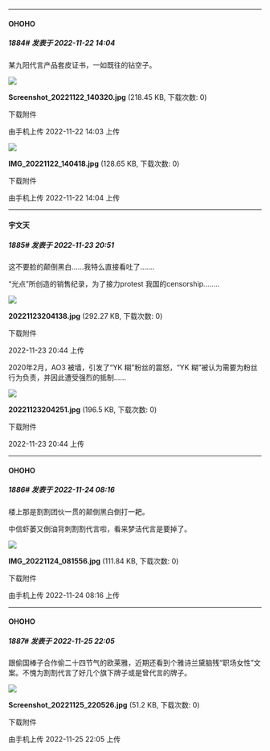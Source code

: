 

*****

####  OHOHO  
##### 1884#       发表于 2022-11-22 14:04

某九阳代言产品套皮证书，一如既往的钻空子。

<img src="https://img.saraba1st.com/forum/202211/22/140329u99rbiud6zokwh8s.jpg" referrerpolicy="no-referrer">

<strong>Screenshot_20221122_140320.jpg</strong> (218.45 KB, 下载次数: 0)

下载附件

由手机上传
2022-11-22 14:03 上传

<img src="https://img.saraba1st.com/forum/202211/22/140428cpkpvpsv3pvf953v.jpg" referrerpolicy="no-referrer">

<strong>IMG_20221122_140418.jpg</strong> (128.65 KB, 下载次数: 0)

下载附件

由手机上传
2022-11-22 14:04 上传



*****

####  宇文天  
##### 1885#       发表于 2022-11-23 20:51

这不要脸的颠倒黑白......我特么直接看吐了.......

“光点”所创造的销售纪录，为了接力protest 我国的censorship........

<img src="https://img.saraba1st.com/forum/202211/23/204435b5s7glwb4g6wrh5y.jpg" referrerpolicy="no-referrer">

<strong>20221123204138.jpg</strong> (292.27 KB, 下载次数: 0)

下载附件

2022-11-23 20:44 上传

2020年2月，AO3 被墙，引发了“YK 糊”粉丝的震怒，“YK 糊”被认为需要为粉丝行为负责，并因此遭受强烈的抵制......

<img src="https://img.saraba1st.com/forum/202211/23/204443rh2nrnndhj4knijm.jpg" referrerpolicy="no-referrer">

<strong>20221123204251.jpg</strong> (196.5 KB, 下载次数: 0)

下载附件

2022-11-23 20:44 上传



*****

####  OHOHO  
##### 1886#       发表于 2022-11-24 08:16

楼上那是割割团伙一贯的颠倒黑白倒打一耙。 

中信虾萎又倒油背刺割割代言啦，看来梦洁代言是要掉了。

<img src="https://img.saraba1st.com/forum/202211/24/081603wojrzuf0hq8j8y8j.jpg" referrerpolicy="no-referrer">

<strong>IMG_20221124_081556.jpg</strong> (111.84 KB, 下载次数: 0)

下载附件

由手机上传
2022-11-24 08:16 上传



*****

####  OHOHO  
##### 1887#       发表于 2022-11-25 22:05

跟偷国棒子合作偷二十四节气的欧莱雅，近期还看到个雅诗兰黛脑残“职场女性”文案。不愧为割割代言了好几个旗下牌子或是曾代言的牌子。

<img src="https://img.saraba1st.com/forum/202211/25/220542tdzxo5ehqk4xm495.jpg" referrerpolicy="no-referrer">

<strong>Screenshot_20221125_220526.jpg</strong> (51.2 KB, 下载次数: 0)

下载附件

由手机上传
2022-11-25 22:05 上传

